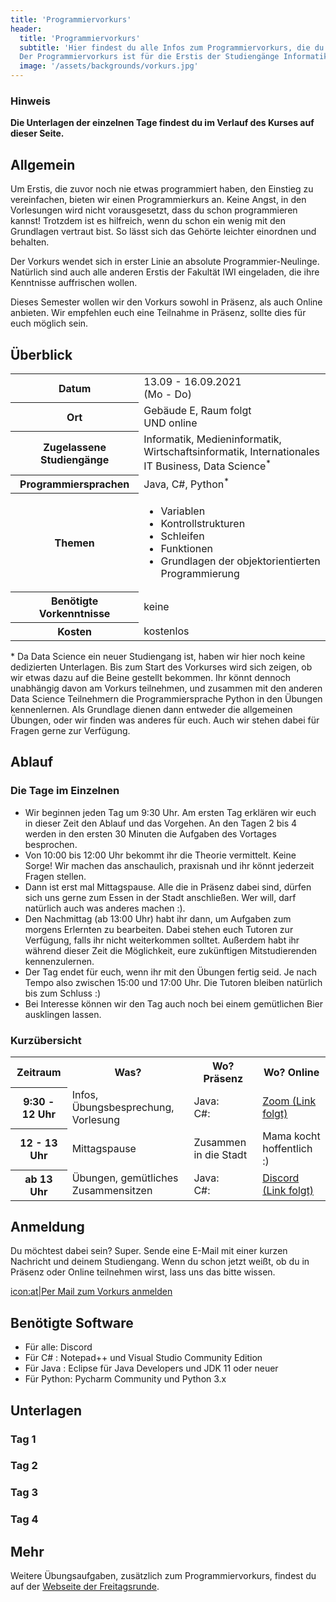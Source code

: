 ```yaml
---
title: 'Programmiervorkurs'
header:
  title: 'Programmiervorkurs'
  subtitle: 'Hier findest du alle Infos zum Programmiervorkurs, die du brauchst.
  Der Programmiervorkurs ist für die Erstis der Studiengänge Informatik und Medieninformatik gedacht.'
  image: '/assets/backgrounds/vorkurs.jpg'
---
```


### Hinweis

**Die Unterlagen der einzelnen Tage findest du im Verlauf des Kurses auf dieser Seite.**

## Allgemein

Um Erstis, die zuvor noch nie etwas programmiert haben, den Einstieg zu
vereinfachen, bieten wir einen Programmierkurs an. Keine Angst, in den
Vorlesungen wird nicht vorausgesetzt, dass du schon programmieren kannst!
Trotzdem ist es hilfreich, wenn du schon ein wenig mit den Grundlagen vertraut
bist. So lässt sich das Gehörte leichter einordnen und behalten.

Der Vorkurs wendet sich in erster Linie an absolute Programmier-Neulinge.
Natürlich sind auch alle anderen Erstis der Fakultät IWI eingeladen, die ihre
Kenntnisse auffrischen wollen.

Dieses Semester wollen wir den Vorkurs sowohl in Präsenz, als auch Online anbieten.
Wir empfehlen euch eine Teilnahme in Präsenz, sollte dies für euch möglich sein.

## Überblick

<table class="table-vertical">
    <tr>
        <th>Datum</th>
        <td>13.09 - 16.09.2021<br />(Mo - Do)</td>
    </tr>
    <tr>
        <th>Ort</th>
        <td>Gebäude E, Raum folgt<br>UND online </td>
    </tr>
    <tr>
        <th>Zugelassene Studiengänge</th>
        <td>Informatik, Medieninformatik, <br>Wirtschaftsinformatik, Internationales IT Business, Data Science<sup>*</sup></td>
    </tr>
    <tr>
        <th>Programmiersprachen</th>
        <td>Java, C#, Python<sup>*</sup></td>
    </tr>
    <tr>
        <th>Themen</th>
        <td>
            <ul>
                <li>Variablen</li>
                <li>Kontrollstrukturen</li>
                <li>Schleifen</li>
                <li>Funktionen</li>
                <li>Grundlagen der objektorientierten Programmierung</li>
            </ul>
        </td>
    </tr>
    <tr>
        <th>Benötigte Vorkenntnisse</th>
        <td>keine</td>
    </tr>
    <tr>
        <th>Kosten</th>
        <td>kostenlos</td>
    </tr>
</table>

<a>*</a> 
Da Data Science ein neuer Studiengang ist, haben wir hier noch keine dedizierten Unterlagen. 
Bis zum Start des Vorkurses wird sich zeigen, ob wir etwas dazu auf die Beine gestellt bekommen.
Ihr könnt dennoch unabhängig davon am Vorkurs teilnehmen, und zusammen mit den anderen Data Science 
Teilnehmern die Programmiersprache Python in den Übungen kennenlernen. Als Grundlage dienen dann entweder
die allgemeinen Übungen, oder wir finden was anderes für euch.
Auch wir stehen dabei für Fragen gerne zur Verfügung.
<br>

## Ablauf

### Die Tage im Einzelnen

<!--
* Von 9:30 bis 12:00 Uhr treffen wir uns im [BBB-Raum]()(Link folgt).
* Am Nachmittag treffen wir uns in [Discord]()(Link folgt).
-->
* Wir beginnen jeden Tag um 9:30 Uhr. Am ersten Tag erklären wir euch in
  dieser Zeit den Ablauf und das Vorgehen. An den Tagen 2 bis 4 werden in den 
  ersten 30 Minuten die Aufgaben des Vortages besprochen. 
* Von 10:00 bis 12:00 Uhr bekommt ihr die Theorie vermittelt. Keine Sorge! Wir
  machen das anschaulich, praxisnah und ihr könnt jederzeit Fragen stellen.
* Dann ist erst mal Mittagspause. Alle die in Präsenz dabei sind, dürfen sich uns
  gerne zum Essen in der Stadt anschließen. 
  Wer will, darf natürlich auch was anderes machen :).
* Den Nachmittag (ab 13:00 Uhr) habt ihr dann, um Aufgaben zum morgens Erlernten
  zu bearbeiten. Dabei stehen euch Tutoren zur Verfügung, falls ihr nicht
  weiterkommen solltet. Außerdem habt ihr während dieser Zeit die Möglichkeit,
  eure zukünftigen Mitstudierenden kennenzulernen.
* Der Tag endet für euch, wenn ihr mit den Übungen fertig seid. Je nach Tempo
  also zwischen 15:00 und 17:00 Uhr. Die Tutoren bleiben natürlich bis zum
  Schluss :)
* Bei Interesse können wir den Tag auch noch bei einem gemütlichen Bier
  ausklingen lassen.

### Kurzübersicht

<table>
  <tr>
    <th>Zeitraum</th>
    <th>Was?</th>
    <th>Wo? Präsenz</th>
    <th>Wo? Online</th>
  </tr><tr>
    <th>9:30 - 12 Uhr</th>
    <td>Infos, Übungsbesprechung, Vorlesung</td>
    <td>Java: <br> C#:</td>
    <td><a href="https://www.example.com">Zoom (Link folgt)</a></td>
  </tr>
  <tr>
    <th>12 - 13 Uhr</th>
    <td>Mittagspause</td>
    <td>Zusammen in die Stadt</td>
    <td>Mama kocht hoffentlich :)</td>
  </tr>  
  <tr>
    <th>ab 13 Uhr</th>
    <td>Übungen, gemütliches Zusammensitzen</td>
    <td>Java: <br> C#:</td>
    <td><a href="https://www.example.com">Discord (Link folgt)</a></td>
  </tr>
</table>


## Anmeldung

Du möchtest dabei sein? Super. Sende eine E-Mail mit einer kurzen Nachricht und
deinem Studiengang. Wenn du schon jetzt weißt, ob du in Präsenz oder Online teilnehmen
wirst, lass uns das bitte wissen.

[icon:at|Per Mail zum Vorkurs anmelden](/scripts/email.php?address=vorkurs)

## Benötigte Software

* Für alle: Discord
* Für C# : Notepad++ und Visual Studio Community Edition
* Für Java : Eclipse für Java Developers und JDK 11 oder neuer
* Für Python: Pycharm Community und Python 3.x

## Unterlagen

### Tag 1
<!--
* [Link zu den Folien von Java](https://drive.google.com/file/d/1kxhPal7CuQ0FYaKJyoUjBd0e9-ZtQpyz/view?usp=sharing)
* [Link zu den Folien von C#](https://drive.google.com/file/d/1v3GDqmn7AaUDhf4GBPMErxdBu10Afq8X/view?usp=sharing)
* [Link zu der Aufgabe 1](https://drive.google.com/file/d/1MiuP0LTfX12YwBoe7M-7_541xzrldtnk/view?usp=sharing)
* [Link zur Lösung der Aufgabe 1 von Java](https://drive.google.com/file/d/1An9uPjI3vGPdj1nAE3VeJ7Bipn2acBd7/view?usp=sharing)
* [Link zur Lösung der Aufgabe 1 von C#](https://drive.google.com/file/d/1XKEeUC8YogfjP19q2s0VFnaFmm3kTTZf/view?usp=sharing)
-->

### Tag 2
<!--
* [Link zu den Folien von Java](https://drive.google.com/file/d/1POrQ2izPAIs1PrWlbg8Xvzh7MomiZ6ZL/view?usp=sharing)
* [Link zu den Folien von C#](https://drive.google.com/file/d/1TZX2UGi1mccVl-zdcDZv-NWK29-_rtdo/view?usp=sharing)
* [Link zu der Aufgabe 2](https://drive.google.com/file/d/15voveQRMNZSstStZmWwgx4it23MBHS0k/view?usp=sharing)
* [Link zur Lösung der Aufgabe 2 von Java](https://drive.google.com/file/d/1WZKHC8ZPvnzBeqncGbOLLRqpMdFCZCpr/view?usp=sharing)
* [Link zur Lösung der Aufgabe 2 von C#](https://drive.google.com/file/d/1l1qLhLKflr3xLa1oGGyLdoquXanI-MTx/view?usp=sharing)
-->

### Tag 3
<!--
* [Link zu den Folien von Java](https://drive.google.com/file/d/1g7aDr6dEL_iFDcS1i8ozKF490P_VV9u4/view?usp=sharing)
* [Link zu den Folien von C#](https://drive.google.com/file/d/1eKg0i5_SBlx-xfftD9JHBAM6ULo29ob3/view?usp=sharing)
* [Link zu der Aufgabe 3](https://drive.google.com/file/d/1BdojwG9BeP3KxovjCOlHSFMGoi87a0r_/view?usp=sharing)
* [Link zur Lösung der Aufgabe 3 von Java](https://drive.google.com/file/d/1mgfId5yEFI5y8Q99o52bZ2339Esqy05x/view?usp=sharing)
* [Link zur Lösung der Aufgabe 3 von C#](https://drive.google.com/file/d/1d-vJ2hOzrnDQaB5h6O5GAAs_opfY7D_I/view?usp=sharing)
-->

### Tag 4
<!--
* [Link zu den Folien von Java](https://drive.google.com/file/d/1ebmXtQpB-WqbQJKr6IyjjtDoR_t4waS2/view?usp=sharing)
* [Link zu den Folien von C#](https://drive.google.com/file/d/1BP4xdf7OklWLEQ1tatjoZMJf0MQbMzF5/view?usp=sharing)
* [Link zum Bahnautomat von Java](https://drive.google.com/file/d/1D4uWgKE2vKr8qJ82XF2HzcjBRHx94fap/view?usp=sharing)
* [Link zu der Aufgabe 4 von C#](https://drive.google.com/file/d/1bX9gkBuo3zv6aKQ1rOPsf24JXPibNvnD/view?usp=sharing)
* [Link zur Lösung der Aufgabe 4 von Java](https://drive.google.com/file/d/192AV7RWorgJrORoYYt9gVRb0rBeY8pRt/view?usp=sharing)
* [Link zur Lösung der Aufgabe 4 von C#](https://drive.google.com/file/d/1vLg6mKeXIuUeJb6diSUl49tM_6D7R5gI/view?usp=sharing)
* [Link zur Umfrage](https://forms.gle/ZN2H8sDFGdkXHE5K8)
-->

## Mehr

Weitere Übungsaufgaben, zusätzlich zum Programmiervorkurs, findest du auf der
[Webseite der Freitagsrunde](https://wiki.freitagsrunde.org/Javakurs/%C3%9Cbungsaufgaben).
